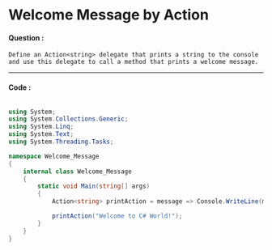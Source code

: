 # Welcome Message by Action

#### Question :

    Define an Action<string> delegate that prints a string to the console and use this delegate to call a method that prints a welcome message.

---

#### Code :

```c#

using System;
using System.Collections.Generic;
using System.Linq;
using System.Text;
using System.Threading.Tasks;

namespace Welcome_Message
{
    internal class Welcome_Message
    {
        static void Main(string[] args)
        {
            Action<string> printAction = message => Console.WriteLine(message);

            printAction("Welcome to C# World!");
        }
    }
}

```
